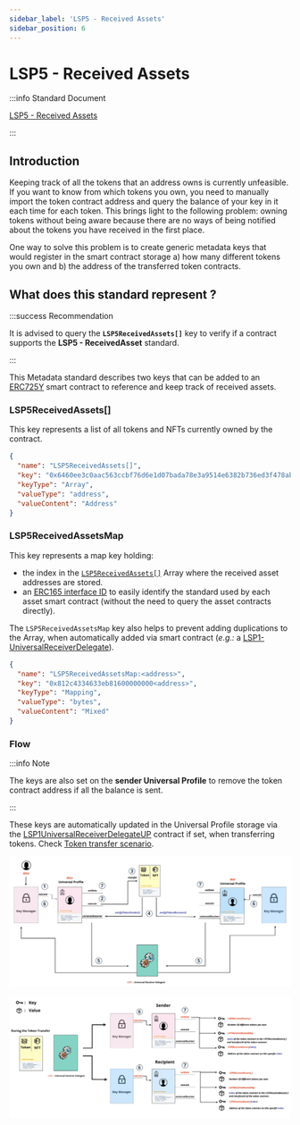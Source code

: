 ```yaml
---
sidebar_label: 'LSP5 - Received Assets'
sidebar_position: 6
---
```


# LSP5 - Received Assets

:::info Standard Document

[LSP5 - Received Assets](https://github.com/lukso-network/LIPs/blob/main/LSPs/LSP-5-ReceivedAssets.md)

:::

## Introduction

Keeping track of all the tokens that an address owns is currently unfeasible. If you want to know from which tokens you own, you need to manually import the token contract address and query the balance of your key in it each time for each token. This brings light to the following problem: owning tokens without being aware because there are no ways of being notified about the tokens you have received in the first place.

One way to solve this problem is to create generic metadata keys that would register in the smart contract storage a) how many different tokens you own and b) the address of the transferred token contracts.

## What does this standard represent ?

:::success Recommendation

It is advised to query the **`LSP5ReceivedAssets[]`** key to verify if a contract supports the **LSP5 - ReceivedAsset** standard.

:::

This Metadata standard describes two keys that can be added to an [ERC725Y](https://github.com/ethereum/EIPs/blob/master/EIPS/eip-725.md#erc725y) smart contract to reference and keep track of received assets.

### LSP5ReceivedAssets[]

This key represents a list of all tokens and NFTs currently owned by the contract.

```json
{
  "name": "LSP5ReceivedAssets[]",
  "key": "0x6460ee3c0aac563ccbf76d6e1d07bada78e3a9514e6382b736ed3f478ab7b90b",
  "keyType": "Array",
  "valueType": "address",
  "valueContent": "Address"
}
```

### LSP5ReceivedAssetsMap

This key represents a map key holding:

- the index in the [`LSP5ReceivedAssets[]`](#lsp5receivedassets-) Array where the received asset addresses are stored.
- an [ERC165 interface ID](https://eips.ethereum.org/EIPS/eip-165) to easily identify the standard used by each asset smart contract (without the need to query the asset contracts directly).

The `LSP5ReceivedAssetsMap` key also helps to prevent adding duplications to the Array, when automatically added via smart contract (_e.g.:_ a [LSP1-UniversalReceiverDelegate](./02-lsp1-universal-receiver-delegate.md)).

```json
{
  "name": "LSP5ReceivedAssetsMap:<address>",
  "key": "0x812c4334633eb81600000000<address>",
  "keyType": "Mapping",
  "valueType": "bytes",
  "valueContent": "Mixed"
}
```

### Flow

:::info Note

The keys are also set on the **sender Universal Profile** to remove the token contract address if all the balance is sent.

:::

These keys are automatically updated in the Universal Profile storage via the [LSP1UniversalReceiverDelegateUP](../smart-contracts/lsp1-universal-receiver-delegate-up.md) contract if set, when transferring tokens.
Check [Token transfer scenario](./lsp1-universal-receiver-delegate#token-transfer-scenario).

![Token transfer detailed flow](../../../static/img/detailed-token-transfer.jpeg)

![LSP5 Received Assets Flow](../../../static/img/lsp5-received-assets.jpeg)
